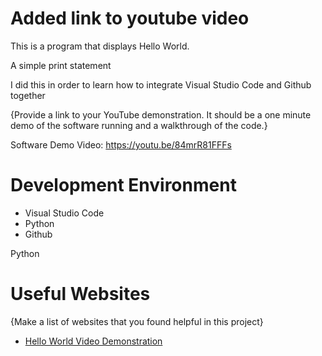 # Added link to youtube video

This is a program that displays Hello World.

A simple print statement

I did this in order to learn how to integrate Visual Studio Code and Github together

{Provide a link to your YouTube demonstration. It should be a one minute demo of the software running and a walkthrough of the code.}

Software Demo Video: https://youtu.be/84mrR81FFFs

# Development Environment

- Visual Studio Code
- Python
- Github

Python

# Useful Websites

{Make a list of websites that you found helpful in this project}

- [Hello World Video Demonstration](https://video.byui.edu/media/t/1_zyyx43ke)
